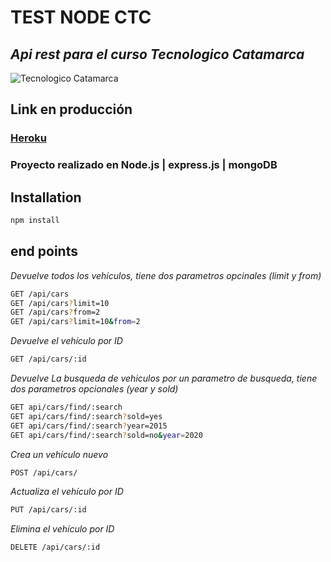 # TEST NODE CTC

## _Api rest para el curso Tecnologico Catamarca_

![Tecnologico Catamarca](https://scontent.faep37-1.fna.fbcdn.net/v/t1.6435-9/34142134_1969329150063398_4400807767053434880_n.png?_nc_cat=100&ccb=1-3&_nc_sid=09cbfe&_nc_ohc=u4imxw-IOl0AX8uLdHn&_nc_ht=scontent.faep37-1.fna&oh=9bc2364716f97e0bcad049541773a5c9&oe=6123ABB4)

## Link en producción

### [Heroku](https://test-tecnologico.herokuapp.com/)

### Proyecto realizado en Node.js | express.js | mongoDB

## Installation

```sh
npm install
```

## end points

_Devuelve todos los vehículos, tiene dos parametros opcinales (limit y from)_

```sh
GET /api/cars
GET /api/cars?limit=10
GET /api/cars?from=2
GET /api/cars?limit=10&from=2
```

_Devuelve el vehículo por ID_

```sh
GET /api/cars/:id
```

_Devuelve La busqueda de vehiculos por un parametro de busqueda, tiene dos parametros opcionales (year y sold)_

```sh
GET api/cars/find/:search
GET api/cars/find/:search?sold=yes
GET api/cars/find/:search?year=2015
GET api/cars/find/:search?sold=no&year=2020
```

_Crea un vehículo nuevo_

```sh
POST /api/cars/
```

_Actualiza el vehículo por ID_

```sh
PUT /api/cars/:id
```

_Elimina el vehículo por ID_

```sh
DELETE /api/cars/:id
```
